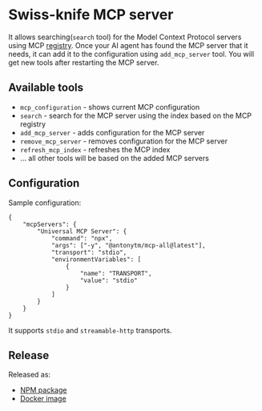 # Swiss-knife MCP server

It allows searching(`search` tool) for the Model Context Protocol servers using MCP [registry](https://github.com/modelcontextprotocol/registry). Once your AI agent has found the MCP server that it needs, it can add it to the configuration using `add_mcp_server` tool. You will get new tools after restarting the MCP server.

## Available tools

* `mcp_configuration` - shows current MCP configuration
* `search` - search for the MCP server using the index based on the MCP registry
* `add_mcp_server` - adds configuration for the MCP server
* `remove_mcp_server` - removes configuration for the MCP server
* `refresh_mcp_index` - refreshes the MCP index
* ... all other tools will be based on the added MCP servers

## Configuration

Sample configuration:
```
{
    "mcpServers": {
        "Universal MCP Server": {
            "command": "npx",
            "args": ["-y", "@antonytm/mcp-all@latest"],
            "transport": "stdio",
            "environmentVariables": [
                {
                    "name": "TRANSPORT",
                    "value": "stdio"
                }
            ]
        }
    }
}
```

It supports `stdio` and `streamable-http` transports.

## Release

Released as:
* [NPM package](https://www.npmjs.com/package/@antonytm/mcp-all)
* [Docker image](https://hub.docker.com/repository/docker/antonytm/mcp-all/general)

